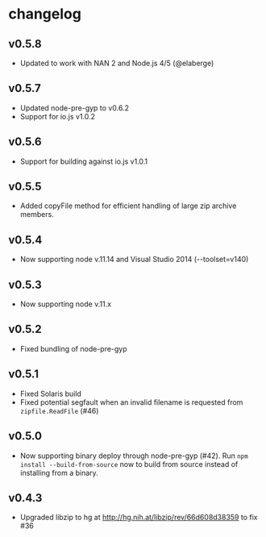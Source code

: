 # changelog


## v0.5.8

 - Updated to work with NAN 2 and Node.js 4/5 (@elaberge)

## v0.5.7

 - Updated node-pre-gyp to v0.6.2
 - Support for io.js v1.0.2

## v0.5.6

 - Support for building against io.js v1.0.1

## v0.5.5

 - Added copyFile method for efficient handling of large zip archive members.

## v0.5.4

 - Now supporting node v.11.14 and Visual Studio 2014 (--toolset=v140)

## v0.5.3

 - Now supporting node v.11.x

## v0.5.2

 - Fixed bundling of node-pre-gyp

## v0.5.1

 - Fixed Solaris build
 - Fixed potential segfault when an invalid filename is requested from `zipfile.ReadFile` (#46)

## v0.5.0

 - Now supporting binary deploy through node-pre-gyp (#42). Run `npm install --build-from-source` now to build from source instead of installing from a binary.

## v0.4.3

 - Upgraded libzip to hg at http://hg.nih.at/libzip/rev/66d608d38359 to fix #36